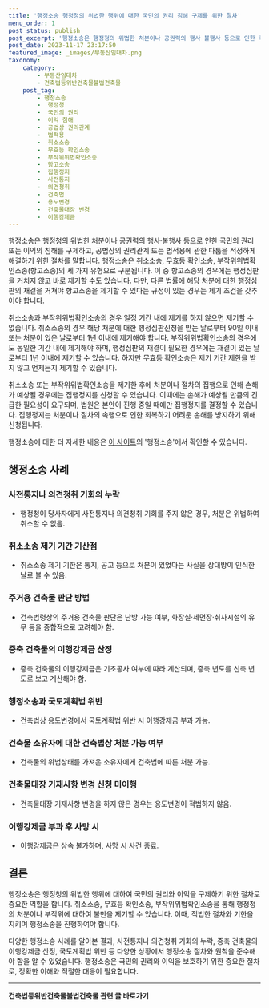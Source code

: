 ```yaml
---
title: '행정소송 행정청의 위법한 행위에 대한 국민의 권리 침해 구제를 위한 절차'
menu_order: 1
post_status: publish
post_excerpt: '행정소송은 행정청의 위법한 처분이나 공권력의 행사 불행사 등으로 인한 국민의 권리 또는 이익의 침해를 구제하고, 공법상의 권리관계 또는 법적용에 관한 다툼을 적정하게 해결하기 위한 절차를 말합니다. 행정소송은 취소소송, 무효등 확인소송, 부작위위법확인소송 항고소송 의 세 가지 유형으로 구분됩니다. 이 중 항고소송의 경우에는 행정심판을 거치지 않고 바로 제기할 수도 있습니다. 다만, 다른 법률에 해당 처분에 대한 행정심판의 재결을 거쳐야 항고소송을 제기할 수 있다는 규정이 있는 경우는 제기 조건을 갖추어야 합니다.'
post_date: 2023-11-17 23:17:50
featured_image: _images/부동산임대차.png
taxonomy:
    category:
        - 부동산임대차
        - 건축법등위반건축물불법건축물
    post_tag:
        - 행정소송
        -  행정청
        -  국민의 권리
        -  이익 침해
        -  공법상 권리관계
        -  법적용
        -  취소소송
        -  무효등 확인소송
        -  부작위위법확인소송
        -  항고소송
        -  집행정지
        -  사전통지
        -  의견청취
        -  건축법
        -  용도변경
        -  건축물대장 변경
        -  이행강제금
---
```



행정소송은 행정청의 위법한 처분이나 공권력의 행사·불행사 등으로 인한 국민의 권리 또는 이익의 침해를 구제하고, 공법상의 권리관계 또는 법적용에 관한 다툼을 적정하게 해결하기 위한 절차를 말합니다. 행정소송은 취소소송, 무효등 확인소송, 부작위위법확인소송(항고소송)의 세 가지 유형으로 구분됩니다. 이 중 항고소송의 경우에는 행정심판을 거치지 않고 바로 제기할 수도 있습니다. 다만, 다른 법률에 해당 처분에 대한 행정심판의 재결을 거쳐야 항고소송을 제기할 수 있다는 규정이 있는 경우는 제기 조건을 갖추어야 합니다.

취소소송과 부작위위법확인소송의 경우 일정 기간 내에 제기를 하지 않으면 제기할 수 없습니다. 취소소송의 경우 해당 처분에 대한 행정심판신청을 받는 날로부터 90일 이내 또는 처분이 있은 날로부터 1년 이내에 제기해야 합니다. 부작위위법확인소송의 경우에도 동일한 기간 내에 제기해야 하며, 행정심판의 재결이 필요한 경우에는 재결이 있는 날로부터 1년 이내에 제기할 수 있습니다. 하지만 무효등 확인소송은 제기 기간 제한을 받지 않고 언제든지 제기할 수 있습니다.

취소소송 또는 부작위위법확인소송을 제기한 후에 처분이나 절차의 집행으로 인해 손해가 예상될 경우에는 집행정지를 신청할 수 있습니다. 이때에는 손해가 예상될 만큼의 긴급한 필요성이 요구되며, 법원은 본안이 진행 중일 때에만 집행정지를 결정할 수 있습니다. 집행정지는 처분이나 절차의 속행으로 인한 회복하기 어려운 손해를 방지하기 위해 신청됩니다.

행정소송에 대한 더 자세한 내용은 [이 사이트](https://uknowlaw.com/)의 '행정소송'에서 확인할 수 있습니다.

## 행정소송 사례

### 사전통지나 의견청취 기회의 누락
- 행정청이 당사자에게 사전통지나 의견청취 기회를 주지 않은 경우, 처분은 위법하여 취소할 수 없음.

### 취소소송 제기 기간 기산점
- 취소소송 제기 기한은 통지, 공고 등으로 처분이 있었다는 사실을 상대방이 인식한 날로 볼 수 있음.

### 주거용 건축물 판단 방법
- 건축법령상의 주거용 건축물 판단은 난방 가능 여부, 화장실·세면장·취사시설의 유무 등을 종합적으로 고려해야 함.

### 증축 건축물의 이행강제금 산정
- 증축 건축물의 이행강제금은 기초공사 여부에 따라 계산되며, 증축 년도를 신축 년도로 보고 계산해야 함.

### 행정소송과 국토계획법 위반
- 건축법상 용도변경에서 국토계획법 위반 시 이행강제금 부과 가능.

### 건축물 소유자에 대한 건축법상 처분 가능 여부
- 건축물의 위법상태를 가져온 소유자에게 건축법에 따른 처분 가능.

### 건축물대장 기재사항 변경 신청 미이행
- 건축물대장 기재사항 변경을 하지 않은 경우는 용도변경이 적법하지 않음.

### 이행강제금 부과 후 사망 시
- 이행강제금은 상속 불가하며, 사망 시 사건 종료.

## 결론

행정소송은 행정청의 위법한 행위에 대하여 국민의 권리와 이익을 구제하기 위한 절차로 중요한 역할을 합니다. 취소소송, 무효등 확인소송, 부작위위법확인소송을 통해 행정청의 처분이나 부작위에 대하여 불만을 제기할 수 있습니다. 이때, 적법한 절차와 기한을 지키며 행정소송을 진행하여야 합니다.

다양한 행정소송 사례를 알아본 결과, 사전통지나 의견청취 기회의 누락, 증축 건축물의 이행강제금 산정, 국토계획법 위반 등 다양한 상황에서 행정소송 절차와 원칙을 준수해야 함을 알 수 있었습니다. 행정소송은 국민의 권리와 이익을 보호하기 위한 중요한 절차로, 정확한 이해와 적절한 대응이 필요합니다.
<!-- wp:separator -->
<hr class="wp-block-separator has-alpha-channel-opacity"/>
<!-- /wp:separator -->

<!-- wp:group {"backgroundColor":"base","layout":{"type":"constrained"}} -->
<div class="wp-block-group has-base-background-color has-background"><!-- wp:paragraph {"align":"center","fontSize":"medium"} -->
<p class="has-text-align-center has-large-font-size"><strong>건축법등위반건축물불법건축물 관련 글 바로가기</strong></p>
<!-- /wp:paragraph -->


<!-- wp:latest-posts
{"categories":[{"id":22567,"count":19,"description":"","link":"https://uknowlaw.com/category/%ea%b1%b4%ec%b6%95%eb%b2%95%eb%93%b1%ec%9c%84%eb%b0%98%ea%b1%b4%ec%b6%95%eb%ac%bc%eb%b6%88%eb%b2%95%ea%b1%b4%ec%b6%95%eb%ac%bc/","name":"건축법등위반건축물불법건축물","slug":"건축법등위반건축물불법건축물","taxonomy":"category","parent":0,"meta":[],"_links":{"self":[{"href":"https://uknowlaw.com/wp-json/wp/v2/categories/22567"}],"collection":[{"href":"https://uknowlaw.com/wp-json/wp/v2/categories"}],"about":[{"href":"https://uknowlaw.com/wp-json/wp/v2/taxonomies/category"}],"wp:post_type":[{"href":"https://uknowlaw.com/wp-json/wp/v2/posts?categories=22567"}],"curies":[{"name":"wp","href":"https://api.w.org/{rel}","templated":true}]}}],"postsToShow":100,"excerptLength":28,"postLayout":"grid","columns":2,"featuredImageAlign":"left","featuredImageSizeSlug":"large","fontSize":"small"} /--></div>
<!-- /wp:group -->